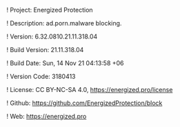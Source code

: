 ! Project: Energized Protection

! Description: ad.porn.malware blocking.

! Version: 6.32.0810.21.11.318.04

! Build Version: 21.11.318.04

! Build Date: Sun, 14 Nov 21 04:13:58 +06

! Version Code: 3180413

! License: CC BY-NC-SA 4.0, https://energized.pro/license

! Github: https://github.com/EnergizedProtection/block

! Web: https://energized.pro
